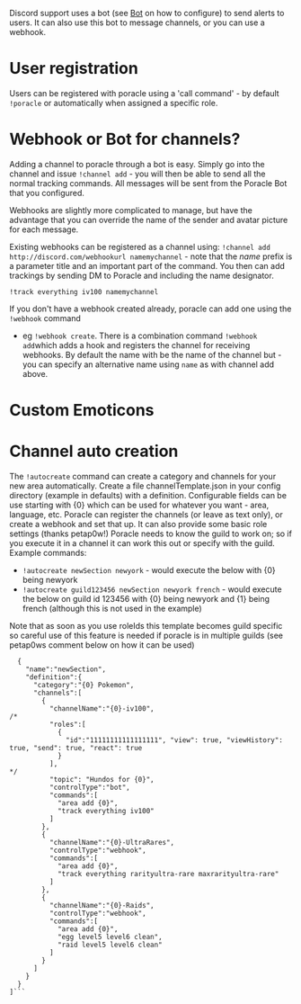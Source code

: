 Discord support uses a bot (see [Bot](../discordbot.md) on how to configure) to send alerts
to users. It can also use this bot to message channels, or you can use a webhook.

# User registration

Users can be registered with poracle using a 'call command' - by default `!poracle` or
automatically when assigned a specific role.

# Webhook or Bot for channels?

Adding a channel to poracle through a bot is easy.  Simply go into the channel and issue 
`!channel add` - you will then be able to send all the normal tracking commands.
All messages will be sent from the Poracle Bot that you configured.

Webhooks are slightly more complicated to manage, but have the advantage that you can
override the name of the sender and avatar picture for each message.

Existing webhooks can be registered as a channel using:
`!channel add http://discord.com/webhookurl namemychannel` - note that the *name* prefix is a parameter title and
an important part of the command.
You then can add trackings by sending DM to Poracle and including the name designator.

`!track everything iv100 namemychannel`

If you don't have a webhook created already, poracle can add one using the `!webhook` command
- eg `!webhook create`.  There is a combination command `!webhook add`which adds a hook and
registers the channel for receiving webhooks. By default the name with be the name of the
channel but - you can specify an alternative name using `name` as with channel add above.
  
# Custom Emoticons

<insert text here>

# Channel auto creation

The `!autocreate` command can create a category and channels for your new area automatically.  Create a file channelTemplate.json in your config directory (example in defaults) with a definition.  Configurable fields can be use starting with {0} which can be used for whatever you want - area, language, etc.
Poracle can register the channels (or leave as text only), or create a webhook and set that up.  It can also provide some basic role settings (thanks petap0w!)
Poracle needs to know the guild to work on; so if you execute it in a channel it can work this out or specify with the guild.
Example commands:

* `!autocreate newSection newyork` - would execute the below with {0} being newyork
* `!autocreate guild123456 newSection newyork french` - would execute the below on guild id 123456 with {0} being newyork and {1} being french (although this is not used in the example)

Note that as soon as you use roleIds this template becomes guild specific so careful use of this feature is needed if poracle is in multiple guilds (see petap0ws comment below on how it can be used)

```[
  {
    "name":"newSection",
    "definition":{
      "category":"{0} Pokemon",
      "channels":[
        {
          "channelName":"{0}-iv100",
/*
          "roles":[
            {
              "id":"11111111111111111", "view": true, "viewHistory": true, "send": true, "react": true
            }
          ],
*/
          "topic": "Hundos for {0}",
          "controlType":"bot",
          "commands":[
            "area add {0}",
            "track everything iv100"
          ]
        },
        {
          "channelName":"{0}-UltraRares",
          "controlType":"webhook",
          "commands":[
            "area add {0}",
            "track everything rarityultra-rare maxrarityultra-rare"
          ]
        },
        {
          "channelName":"{0}-Raids",
          "controlType":"webhook",
          "commands":[
            "area add {0}",
            "egg level5 level6 clean",
            "raid level5 level6 clean"
          ]
        }
      ]
    }
  }
]```
